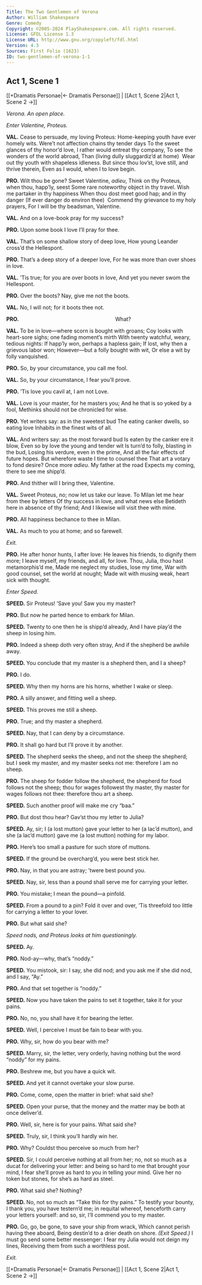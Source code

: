 ```yaml
---
Title: The Two Gentlemen of Verona
Author: William Shakespeare
Genre: Comedy
Copyright: ©2005-2024 PlayShakespeare.com. All rights reserved.
License: GFDL License 1.3
License URL: http://www.gnu.org/copyleft/fdl.html
Version: 4.3
Sources: First Folio (1623)
ID: two-gentlemen-of-verona-1-1
---
```


## Act 1, Scene 1
[[+Dramatis Personae|← Dramatis Personae]] | [[Act 1, Scene 2|Act 1, Scene 2 →]]

*Verona. An open place.*

*Enter Valentine, Proteus.*

**VAL.**
Cease to persuade, my loving Proteus:
Home-keeping youth have ever homely wits.
Were’t not affection chains thy tender days
To the sweet glances of thy honor’d love,
I rather would entreat thy company,
To see the wonders of the world abroad,
Than (living dully sluggardiz’d at home) 
Wear out thy youth with shapeless idleness.
But since thou lov’st, love still, and thrive therein,
Even as I would, when I to love begin.

**PRO.**
Wilt thou be gone? Sweet Valentine, *adieu*,
Think on thy Proteus, when thou, happ’ly, seest
Some rare noteworthy object in thy travel.
Wish me partaker in thy happiness
When thou dost meet good hap; and in thy danger
(If ever danger do environ thee) 
Commend thy grievance to my holy prayers,
For I will be thy beadsman, Valentine.

**VAL.**
And on a love-book pray for my success?

**PRO.**
Upon some book I love I’ll pray for thee.

**VAL.**
That’s on some shallow story of deep love,
How young Leander cross’d the Hellespont.

**PRO.**
That’s a deep story of a deeper love,
For he was more than over shoes in love.

**VAL.**
’Tis true; for you are over boots in love,
And yet you never swom the Hellespont.

**PRO.**
Over the boots? Nay, give me not the boots.

**VAL.**
No, I will not; for it boots thee not.

**PRO.**
                  What?

**VAL.**
To be in love—where scorn is bought with groans;
Coy looks with heart-sore sighs; one fading moment’s mirth
With twenty watchful, weary, tedious nights:
If happ’ly won, perhaps a hapless gain;
If lost, why then a grievous labor won;
However—but a folly bought with wit,
Or else a wit by folly vanquished.

**PRO.**
So, by your circumstance, you call me fool.

**VAL.**
So, by your circumstance, I fear you’ll prove.

**PRO.**
’Tis love you cavil at, I am not Love.

**VAL.**
Love is your master, for he masters you;
And he that is so yoked by a fool,
Methinks should not be chronicled for wise.

**PRO.**
Yet writers say: as in the sweetest bud
The eating canker dwells, so eating love
Inhabits in the finest wits of all.

**VAL.**
And writers say: as the most forward bud
Is eaten by the canker ere it blow,
Even so by love the young and tender wit
Is turn’d to folly, blasting in the bud,
Losing his verdure, even in the prime,
And all the fair effects of future hopes.
But wherefore waste I time to counsel thee
That art a votary to fond desire?
Once more *adieu*. My father at the road
Expects my coming, there to see me shipp’d.

**PRO.**
And thither will I bring thee, Valentine.

**VAL.**
Sweet Proteus, no; now let us take our leave.
To Milan let me hear from thee by letters
Of thy success in love, and what news else
Betideth here in absence of thy friend;
And I likewise will visit thee with mine.

**PRO.**
All happiness bechance to thee in Milan.

**VAL.**
As much to you at home; and so farewell.

*Exit.*

**PRO.**
He after honor hunts, I after love:
He leaves his friends, to dignify them more;
I leave myself, my friends, and all, for love.
Thou, Julia, thou hast metamorphis’d me,
Made me neglect my studies, lose my time,
War with good counsel, set the world at nought;
Made wit with musing weak, heart sick with thought.

*Enter Speed.*

**SPEED.**
Sir Proteus! ’Save you! Saw you my master?

**PRO.**
But now he parted hence to embark for Milan.

**SPEED.**
Twenty to one then he is shipp’d already,
And I have play’d the sheep in losing him.

**PRO.**
Indeed a sheep doth very often stray,
And if the shepherd be awhile away.

**SPEED.**
You conclude that my master is a shepherd then, and I a sheep?

**PRO.**
I do.

**SPEED.**
Why then my horns are his horns, whether I wake or sleep.

**PRO.**
A silly answer, and fitting well a sheep.

**SPEED.**
This proves me still a sheep.

**PRO.**
True; and thy master a shepherd.

**SPEED.**
Nay, that I can deny by a circumstance.

**PRO.**
It shall go hard but I’ll prove it by another.

**SPEED.**
The shepherd seeks the sheep, and not the sheep the shepherd; but I seek my master, and my master seeks not me: therefore I am no sheep.

**PRO.**
The sheep for fodder follow the shepherd, the shepherd for food follows not the sheep; thou for wages followest thy master, thy master for wages follows not thee: therefore thou art a sheep.

**SPEED.**
Such another proof will make me cry “baa.”

**PRO.**
But dost thou hear? Gav’st thou my letter to Julia?

**SPEED.**
Ay, sir; I (a lost mutton) gave your letter to her (a lac’d mutton), and she (a lac’d mutton) gave me (a lost mutton) nothing for my labor.

**PRO.**
Here’s too small a pasture for such store of muttons.

**SPEED.**
If the ground be overcharg’d, you were best stick her.

**PRO.**
Nay, in that you are astray; ’twere best pound you.

**SPEED.**
Nay, sir, less than a pound shall serve me for carrying your letter.

**PRO.**
You mistake; I mean the pound—a pinfold.

**SPEED.**
From a pound to a pin? Fold it over and over,
’Tis threefold too little for carrying a letter to your lover.

**PRO.**
But what said she?

*Speed nods, and Proteus looks at him questioningly.*

**SPEED.**
Ay.

**PRO.**
Nod-ay—why, that’s “noddy.”

**SPEED.**
You mistook, sir: I say, she did nod; and you ask me if she did nod, and I say, “Ay.”

**PRO.**
And that set together is “noddy.”

**SPEED.**
Now you have taken the pains to set it together, take it for your pains.

**PRO.**
No, no, you shall have it for bearing the letter.

**SPEED.**
Well, I perceive I must be fain to bear with you.

**PRO.**
Why, sir, how do you bear with me?

**SPEED.**
Marry, sir, the letter, very orderly, having nothing but the word “noddy” for my pains.

**PRO.**
Beshrew me, but you have a quick wit.

**SPEED.**
And yet it cannot overtake your slow purse.

**PRO.**
Come, come, open the matter in brief: what said she?

**SPEED.**
Open your purse, that the money and the matter may be both at once deliver’d.

**PRO.**
Well, sir, here is for your pains. What said she?

**SPEED.**
Truly, sir, I think you’ll hardly win her.

**PRO.**
Why? Couldst thou perceive so much from her?

**SPEED.**
Sir, I could perceive nothing at all from her; no, not so much as a ducat for delivering your letter: and being so hard to me that brought your mind, I fear she’ll prove as hard to you in telling your mind. Give her no token but stones, for she’s as hard as steel.

**PRO.**
What said she? Nothing?

**SPEED.**
No, not so much as “Take this for thy pains.” To testify your bounty, I thank you, you have testern’d me; in requital whereof, henceforth carry your letters yourself: and so, sir, I’ll commend you to my master.

**PRO.**
Go, go, be gone, to save your ship from wrack,
Which cannot perish having thee aboard,
Being destin’d to a drier death on shore.
*(Exit Speed.)*
I must go send some better messenger:
I fear my Julia would not deign my lines,
Receiving them from such a worthless post.

*Exit.*

[[+Dramatis Personae|← Dramatis Personae]] | [[Act 1, Scene 2|Act 1, Scene 2 →]]